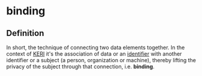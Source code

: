 # binding
## Definition
In short, the technique of connecting two data elements together. In the context of [KERI](key-event-receipt-infrastructure) it's the association of data or an [identifier](identifier) with another identifier or a subject (a person, organization or machine), thereby lifting the privacy of the subject through that connection, i.e. **binding**.
